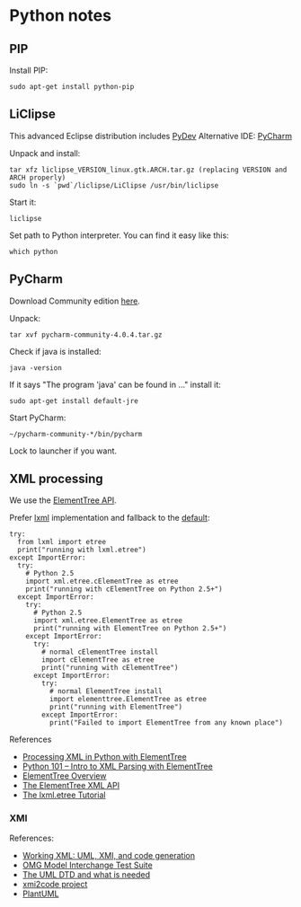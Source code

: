 Python notes
============

PIP
---
Install PIP:
    
    sudo apt-get install python-pip
    
    
LiClipse
--------
This advanced Eclipse distribution includes [PyDev](http://pydev.org/)
Alternative IDE: [PyCharm](https://www.jetbrains.com/pycharm/)

Unpack and install:

    tar xfz liclipse_VERSION_linux.gtk.ARCH.tar.gz (replacing VERSION and ARCH properly) 
    sudo ln -s `pwd`/liclipse/LiClipse /usr/bin/liclipse
 
Start it:

    liclipse
 
 Set path to Python interpreter. You can find it easy like this:
 
    which python
 

PyCharm
-------
Download Community edition [here](https://www.jetbrains.com/pycharm/download/).

Unpack:

    tar xvf pycharm-community-4.0.4.tar.gz

Check if java is installed:

    java -version

If it says "The program 'java' can be found in ..." install it:

    sudo apt-get install default-jre

Start PyCharm:
    
    ~/pycharm-community-*/bin/pycharm

Lock to launcher if you want.

XML processing
--------------

We use the [ElementTree API](https://docs.python.org/2/library/xml.etree.elementtree.html).

Prefer [lxml](http://lxml.de/) implementation and fallback to the [default](http://effbot.org/zone/element-index.htm):

    try:
      from lxml import etree
      print("running with lxml.etree")
    except ImportError:
      try:
        # Python 2.5
        import xml.etree.cElementTree as etree
        print("running with cElementTree on Python 2.5+")
      except ImportError:
        try:
          # Python 2.5
          import xml.etree.ElementTree as etree
          print("running with ElementTree on Python 2.5+")
        except ImportError:
          try:
            # normal cElementTree install
            import cElementTree as etree
            print("running with cElementTree")
          except ImportError:
            try:
              # normal ElementTree install
              import elementtree.ElementTree as etree
              print("running with ElementTree")
            except ImportError:
              print("Failed to import ElementTree from any known place")

References

- [Processing XML in Python with ElementTree](http://eli.thegreenplace.net/2012/03/15/processing-xml-in-python-with-elementtree)
- [Python 101 – Intro to XML Parsing with ElementTree](http://www.blog.pythonlibrary.org/2013/04/30/python-101-intro-to-xml-parsing-with-elementtree/)
- [ElementTree Overview](http://effbot.org/zone/element-index.htm)
- [The ElementTree XML API](https://docs.python.org/2/library/xml.etree.elementtree.html)
- [The lxml.etree Tutorial](http://lxml.de/tutorial.html)

### XMI

References:

- [Working XML: UML, XMI, and code generation](http://gusconstan.com/webservices/xmi/index.htm)
- [OMG Model Interchange Test Suite](http://www.omgwiki.org/model-interchange/doku.php?id=start#test_suite)
- [The UML DTD and what is needed](http://www.gupro.de/mirror/xig/xmi.the_uml_dtd/xmi_the_uml_dtd.htm)
- [xmi2code project](https://github.com/charlycoste/xmi2code)
- [PlantUML](http://plantuml.sourceforge.net/xmi.html)

